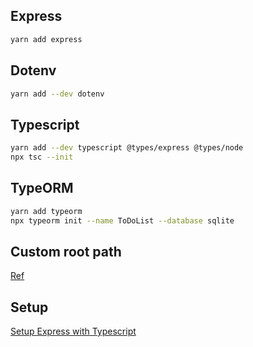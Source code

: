 ## Express

```bash
yarn add express
```

## Dotenv

```bash
yarn add --dev dotenv
```

## Typescript

```bash
yarn add --dev typescript @types/express @types/node
npx tsc --init
```

## TypeORM

```bash
yarn add typeorm
npx typeorm init --name ToDoList --database sqlite
```

## Custom root path

[Ref](https://www.tpisoftware.com/tpu/articleDetails/2780)

## Setup

[Setup Express with Typescript](https://blog.logrocket.com/how-to-set-up-node-typescript-express/)
